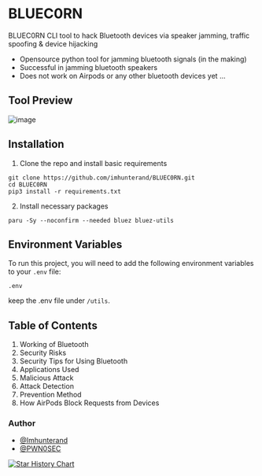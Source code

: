 # BLUEC0RN
BLUEC0RN CLI tool to hack Bluetooth devices via speaker jamming, traffic spoofing &amp; device hijacking
- Opensource python tool for jamming bluetooth signals (in the making)
- Successful in jamming bluetooth speakers
- Does not work on Airpods or any other bluetooth devices yet ...

## Tool Preview
![image](https://github.com/imhunterand/BLUEC0RN/assets/109766416/37416a9d-3277-4c20-b5d6-9994caf94ca4) 
 

## Installation

1. Clone the repo and install basic requirements 
```
git clone https://github.com/imhunterand/BLUEC0RN.git
cd BLUEC0RN
pip3 install -r requirements.txt 
```
2. Install necessary packages
```
paru -Sy --noconfirm --needed bluez bluez-utils  
``` 
## Environment Variables

To run this project, you will need to add the following environment variables to your `.env` file:

```plaintext
.env 
```
keep the .env file under `/utils`.

## Table of Contents
1. Working of Bluetooth
2. Security Risks
3. Security Tips for Using Bluetooth
4. Applications Used
5. Malicious Attack
6. Attack Detection
7. Prevention Method
8. How AirPods Block Requests from Devices

### Author

- [@Imhunterand](https://www.github.com/imhunterand)
- [@PWN0SEC](https://www.github.com/pwn0sec)


[![Star History Chart](https://api.star-history.com/svg?repos=imhunterand/BLUEC0RN&type=Date)](https://star-history.com/#imhunterand/BLUEC0RN&Date)
